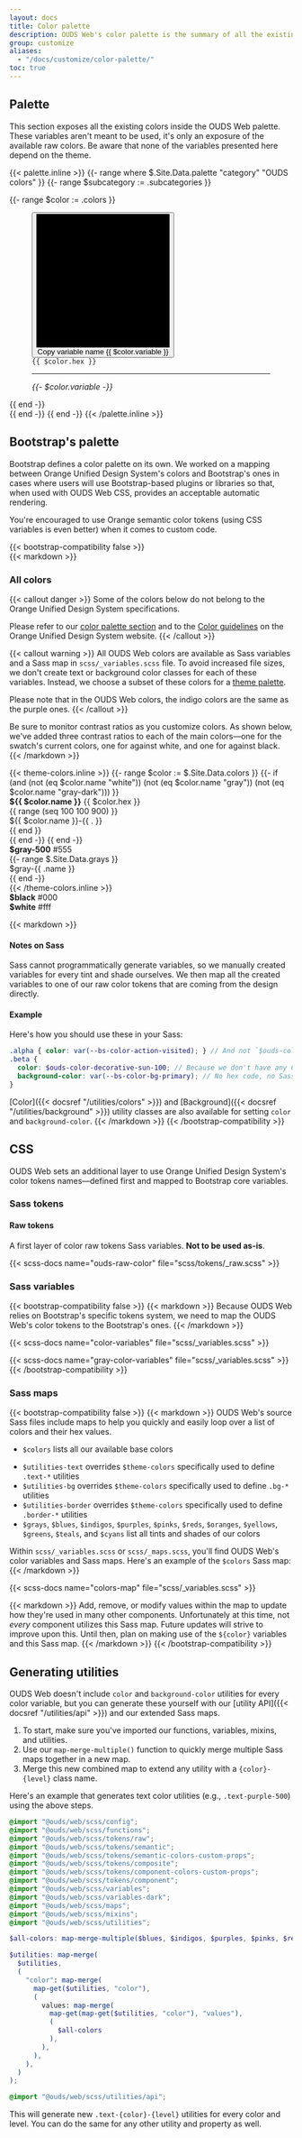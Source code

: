 ```yaml
---
layout: docs
title: Color palette
description: OUDS Web's color palette is the summary of all the existing and useable colors.
group: customize
aliases:
  - "/docs/customize/color-palette/"
toc: true
---
```


## Palette

This section exposes all the existing colors inside the OUDS Web palette. These variables aren't meant to be used, it's only an exposure of the available raw colors. Be aware that none of the variables presented here depend on the theme.

<!-- Please make sure that none of the [color theme variables]({{< docsref "/customize/color-theme" >}}) fit your needs before picking one here. -->

{{< palette.inline >}}
{{- range where $.Site.Data.palette "category" "OUDS colors" }}
  {{- range $subcategory := .subcategories }}
  <div class="row row-cols-1 row-cols-sm-2 row-cols-md-4 row-cols-lg-3 row-cols-xl-5 gy-tall pb-lg">
    {{- range $color := .colors }}
      <figure class="mb-none" aria-label="{{ $color.name }}">
        <button class="border-none p-none color-copy ratio ratio-1x1" data-clipboard-text="{{ $color.variable }}" data-bs-toggle="tooltip" data-bs-title="Copy to clipboard">
          <svg viewBox="0 0 100 100" aria-hidden="true" preserveAspectRatio="xMidYMid meet" {{ if or (or (or (eq $color.hex "#141414") (eq $color.hex "#fff")) (eq $color.hex "#000")) (strings.Contains $color.hex "rgba") }} style="border: 1px solid var(--bs-color-border-emphasized)" {{ end }}>
          {{ if strings.Contains $color.hex "rgba" }}
            <rect fill="#fff" width="50" height="100"/>
            <rect fill="#141414" x="50" width="50" height="100"/>
          {{ end -}}
            <rect fill="{{ $color.hex }}" width="100" height="100"/>
          {{ if strings.Contains $color.hex "rgba" }}
            <svg class="decorative-xs-icon text-always-black" x="15" y="15" width="20" height="20" aria-hidden="true">
              <use xlink:href="#ui-light-mode"/>
            </svg>
            <svg class="decorative-xs-icon text-always-white" x="65" y="15" width="20" height="20" aria-hidden="true">
              <use xlink:href="#ui-dark-mode"/>
            </svg>
          {{ end -}}
          </svg>
          <span class="visually-hidden">Copy variable name {{ $color.variable }}</span>
        </button>
        <figcaption class="py-2xs">
          <code class="user-select-all">{{ $color.hex }}</code>
          <hr class="my-2xs" style="border-color:{{ $color.hex }} !important">
          <var class="user-select-all">{{- $color.variable -}}</var>
        </figcaption>
      </figure>
    {{ end -}}
  </div>
  {{ end -}}
{{ end -}}
{{< /palette.inline >}}

## Bootstrap's palette

Bootstrap defines a color palette on its own. We worked on a mapping between Orange Unified Design System's colors and Bootstrap's ones in cases where users will use Bootstrap-based plugins or libraries so that, when used with OUDS Web CSS, provides an acceptable automatic rendering.

You're encouraged to use Orange semantic color tokens (using CSS variables is even better) when it comes to custom code<!--, you can find most of them in our [color theme section]({{< docsref "/customize/color-theme" >}})-->.

{{< bootstrap-compatibility false >}}
<br>
{{< markdown >}}
### All colors

{{< callout danger >}}
Some of the colors below do not belong to the Orange Unified Design System specifications.

Please refer to our [color palette section](#palette) and to the [Color guidelines](https://unified-design-system.orange.com/472794e18/p/217ac6-color) on the Orange Unified Design System website.
{{< /callout >}}

{{< callout warning >}}
All OUDS Web colors are available as Sass variables and a Sass map in `scss/_variables.scss` file. To avoid increased file sizes, we don't create text or background color classes for each of these variables. Instead, we choose a subset of these colors for a [theme palette](#palette).

Please note that in the OUDS Web colors, the indigo colors are the same as the purple ones.
{{< /callout >}}

Be sure to monitor contrast ratios as you customize colors. As shown below, we've added three contrast ratios to each of the main colors—one for the swatch's current colors, one for against white, and one for against black.
{{< /markdown >}}

<div class="row font-monospace">
  {{< theme-colors.inline >}}
  {{- range $color := $.Site.Data.colors }}
    {{- if (and (not (eq $color.name "white")) (not (eq $color.name "gray")) (not (eq $color.name "gray-dark"))) }}
    <div class="col-md-4 mb-lg">
      <div class="p-lg mb-sm position-relative swatch-{{ $color.name }}">
        <strong class="d-block">${{ $color.name }}</strong>
        {{ $color.hex }}
      </div>
      {{ range (seq 100 100 900) }}
      <div class="p-lg bd-{{ $color.name }}-{{ . }}">${{ $color.name }}-{{ . }}</div>
      {{ end }}
    </div>
    {{ end -}}
  {{ end -}}

  <div class="col-md-4 mb-lg">
    <div class="p-lg mb-sm position-relative swatch-gray-500">
      <strong class="d-block">$gray-500</strong>
      #555
    </div>
  {{- range $.Site.Data.grays }}
    <div class="p-lg bd-gray-{{ .name }}">$gray-{{ .name }}</div>
  {{ end -}}
  </div>
  {{< /theme-colors.inline >}}

  <div class="col-md-4 mb-lg">
    <div class="p-lg mb-sm bd-black text-always-on-black">
      <strong class="d-block">$black</strong>
      #000
    </div>
    <div class="p-lg mb-sm bd-white border">
      <strong class="d-block">$white</strong>
      #fff
    </div>
  </div>
</div>

{{< markdown >}}
#### Notes on Sass

Sass cannot programmatically generate variables, so we manually created variables for every tint and shade ourselves. We then map all the created variables to one of our raw color tokens that are coming from the design directly.

#### Example

Here's how you should use these in your Sass:

```scss
.alpha { color: var(--bs-color-action-visited); } // And not `$ouds-color-decorative-amethyst-600` or `$ouds-color-action-visited-light` directly
.beta {
  color: $ouds-color-decorative-sun-100; // Because we don't have any CSS variable but prefer avoid the raw variables
  background-color: var(--bs-color-bg-primary); // No hex code, no Sass variable
}
```

[Color]({{< docsref "/utilities/colors" >}}) and [Background]({{< docsref "/utilities/background" >}}) utility classes are also available for setting `color` and `background-color`.
{{< /markdown >}}
{{< /bootstrap-compatibility >}}

## CSS

OUDS Web sets an additional layer to use Orange Unified Design System's color tokens names—defined first and mapped to Bootstrap core variables.

### Sass tokens

#### Raw tokens

A first layer of color raw tokens Sass variables. **Not to be used as-is**.

{{< scss-docs name="ouds-raw-color" file="scss/tokens/_raw.scss" >}}

### Sass variables

{{< bootstrap-compatibility false >}}
{{< markdown >}}
Because OUDS Web relies on Bootstrap's specific tokens system, we need to map the OUDS Web's color tokens to the Bootstrap's ones.
{{< /markdown >}}

{{< scss-docs name="color-variables" file="scss/_variables.scss" >}}

{{< scss-docs name="gray-color-variables" file="scss/_variables.scss" >}}
{{< /bootstrap-compatibility >}}

### Sass maps

<!-- TODO: reintroduce this part for OUDS in color-theme page. -->

{{< bootstrap-compatibility false >}}
{{< markdown >}}
OUDS Web's source Sass files include maps to help you quickly and easily loop over a list of colors and their hex values.

- `$colors` lists all our available base colors
<!-- - `$theme-colors` lists all [semantically named light theme colors]({{< docsref "/customize/color-theme" >}}) -->
<!-- - `$theme-colors-dark` lists all [semantically named dark theme colors]({{< docsref "/customize/color-theme" >}}) -->
- `$utilities-text` overrides `$theme-colors` specifically used to define `.text-*` utilities
- `$utilities-bg` overrides `$theme-colors` specifically used to define `.bg-*` utilities
- `$utilities-border` overrides `$theme-colors` specifically used to define `.border-*` utilities
- `$grays`, `$blues`, `$indigos`, `$purples`, `$pinks`, `$reds`, `$oranges`, `$yellows`, `$greens`, `$teals`, and `$cyans` list all tints and shades of our colors

Within `scss/_variables.scss` or `scss/_maps.scss`, you'll find OUDS Web's color variables and Sass maps. Here's an example of the `$colors` Sass map:
{{< /markdown >}}

{{< scss-docs name="colors-map" file="scss/_variables.scss" >}}

{{< markdown >}}
Add, remove, or modify values within the map to update how they're used in many other components. Unfortunately at this time, not _every_ component utilizes this Sass map. Future updates will strive to improve upon this. Until then, plan on making use of the `${color}` variables and this Sass map.
{{< /markdown >}}
{{< /bootstrap-compatibility >}}

## Generating utilities

<!-- TODO: Add a link to the extended Sass maps in color-theme + dop we keep this part ? It seems to be more related to the API part. -->

OUDS Web doesn't include `color` and `background-color` utilities for every color variable, but you can generate these yourself with our [utility API]({{< docsref "/utilities/api" >}}) and our extended Sass maps.

1. To start, make sure you've imported our functions, variables, mixins, and utilities.
2. Use our `map-merge-multiple()` function to quickly merge multiple Sass maps together in a new map.
3. Merge this new combined map to extend any utility with a `{color}-{level}` class name.

Here's an example that generates text color utilities (e.g., `.text-purple-500`) using the above steps.

```scss
@import "@ouds/web/scss/config";
@import "@ouds/web/scss/functions";
@import "@ouds/web/scss/tokens/raw";
@import "@ouds/web/scss/tokens/semantic";
@import "@ouds/web/scss/tokens/semantic-colors-custom-props";
@import "@ouds/web/scss/tokens/composite";
@import "@ouds/web/scss/tokens/component-colors-custom-props";
@import "@ouds/web/scss/tokens/component";
@import "@ouds/web/scss/variables";
@import "@ouds/web/scss/variables-dark";
@import "@ouds/web/scss/maps";
@import "@ouds/web/scss/mixins";
@import "@ouds/web/scss/utilities";

$all-colors: map-merge-multiple($blues, $indigos, $purples, $pinks, $reds, $oranges, $yellows, $greens, $teals, $cyans);

$utilities: map-merge(
  $utilities,
  (
    "color": map-merge(
      map-get($utilities, "color"),
      (
        values: map-merge(
          map-get(map-get($utilities, "color"), "values"),
          (
            $all-colors
          ),
        ),
      ),
    ),
  )
);

@import "@ouds/web/scss/utilities/api";
```

This will generate new `.text-{color}-{level}` utilities for every color and level. You can do the same for any other utility and property as well.
